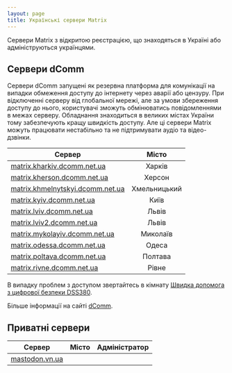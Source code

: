 ```yaml
---
layout: page
title: Українські сервери Matrix
---
```

Сервери Matrix з відкритою реєстрацією, що знаходяться в Україні або адмініструються українцями.

## Сервери dComm

Сервери dComm запущені як резервна платформа для комунікації на випадки обмеження доступу до інтернету через аварії або цензуру. При відключенні серверу від глобальної мережі, але за умови збереження доступу до нього, користувачі зможуть обмінюватись повідомленнями в межах серверу. Обладнання знаходиться в великих містах України тому забезпечують кращу швидкість доступу. Але ці сервери Matrix можуть працювати нестабільно та не підтримувати аудіо та відео-дзвінки.

| Сервер                                                                      |    Місто     |
|-----------------------------------------------------------------------------|:------------:|
| [matrix.kharkiv.dcomm.net.ua](https://chat.kharkiv.dcomm.net.ua)            |    Харків    |
| [matrix.kherson.dcomm.net.ua](https://chat.kherson.dcomm.net.ua/)           |    Херсон    |
| [matrix.khmelnytskyi.dcomm.net.ua](https://chat.khmelnytskyi.dcomm.net.ua/) | Хмельницький |
| [matrix.kyiv.dcomm.net.ua](https://chat.kyiv.dcomm.net.ua/)                 |     Київ     |
| [matrix.lviv.dcomm.net.ua](https://matrix.lviv.dcomm.net.ua/)               |    Львів     |
| [matrix.lviv2.dcomm.net.ua](https://chat.lviv2.dcomm.net.ua/)               |    Львів     |
| [matrix.mykolayiv.dcomm.net.ua](https://chat.mykolayiv.dcomm.net.ua/)       |   Миколаїв   |
| [matrix.odessa.dcomm.net.ua](https://matrix.odessa.dcomm.net.ua)            |    Одеса     |
| [matrix.poltava.dcomm.net.ua](https://poltava.dcomm.net.ua/)                |   Полтава    |
| [matrix.rivne.dcomm.net.ua](https://chat.rivne.dcomm.net.ua)                |    Рівне     |

В випадку проблем з доступом звертайтесь в кімнату [Швидка допомога з цифрової безпеки DSS380](https://matrix.to/#/#dsec:matrix.kherson.dcomm.net.ua).

Більше інформації на сайті [dComm](https://dcomm.net.ua/).

## Приватні сервери

| Сервер                                              | Місто | Адміністратор                     |
|-----------------------------------------------------|:-----:|-----------------------------------|
| [mastodon.vn.ua](https://mastodon.vn.ua/)           |       |                                   |
